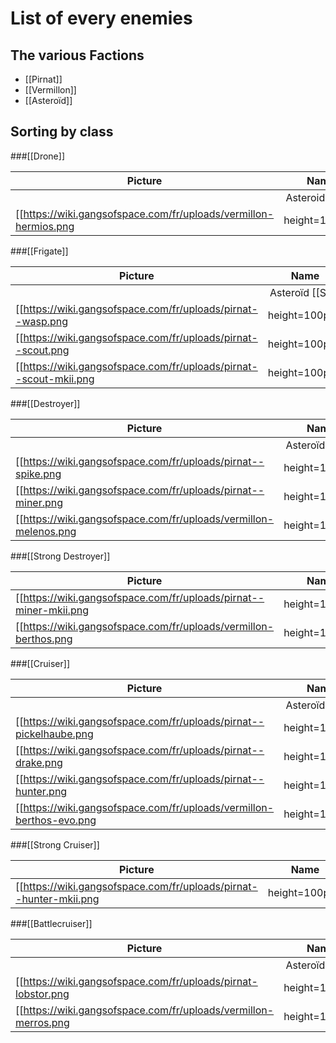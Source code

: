 # List of every enemies


## The various Factions
* [[Pirnat]]
* [[Vermillon]]
* [[Asteroïd]]

## Sorting by class

###[[Drone]]

| Picture | Name |
| ----- |:---:|
|  | Asteroid [[S0]] |
| [[https://wiki.gangsofspace.com/fr/uploads/vermillon-hermios.png|height=100px]] | [[Hermios]] |

###[[Frigate]]

| Picture | Name |
| ----- |:---:|
|  | Asteroïd [[S1]] |
| [[https://wiki.gangsofspace.com/fr/uploads/pirnat--wasp.png|height=100px]] | [[Wasp]] |
| [[https://wiki.gangsofspace.com/fr/uploads/pirnat--scout.png|height=100px]] | [[Scout]] |
| [[https://wiki.gangsofspace.com/fr/uploads/pirnat--scout-mkii.png|height=100px]] | [[Scout MkII]] |

###[[Destroyer]]

| Picture | Name |
| ----- |:---:|
|  | Asteroïd [[S2]] |
| [[https://wiki.gangsofspace.com/fr/uploads/pirnat--spike.png|height=100px]] | [[Spike]] |
| [[https://wiki.gangsofspace.com/fr/uploads/pirnat--miner.png|height=100px]] | [[Miner]] |
| [[https://wiki.gangsofspace.com/fr/uploads/vermillon-melenos.png|height=100px]] | [[Melenos]] |

###[[Strong Destroyer]]

| Picture | Name |
| ----- |:---:|
| [[https://wiki.gangsofspace.com/fr/uploads/pirnat--miner-mkii.png|height=100px]] | [[Miner MkII]] |
| [[https://wiki.gangsofspace.com/fr/uploads/vermillon-berthos.png|height=100px]] | [[Berthos]] |

###[[Cruiser]]

| Picture | Name |
| ----- |:---:|
|  | Asteroïd [[S3]] |
| [[https://wiki.gangsofspace.com/fr/uploads/pirnat--pickelhaube.png|height=100px]] | [[Pickelhaube]] |
| [[https://wiki.gangsofspace.com/fr/uploads/pirnat--drake.png|height=100px]] | [[Drake]] |
| [[https://wiki.gangsofspace.com/fr/uploads/pirnat--hunter.png|height=100px]] | [[Hunter]] |
| [[https://wiki.gangsofspace.com/fr/uploads/vermillon-berthos-evo.png|height=100px]] | [[Berthos Evo.]] |

###[[Strong Cruiser]]

| Picture | Name |
| ----- |:---:|
| [[https://wiki.gangsofspace.com/fr/uploads/pirnat--hunter-mkii.png|height=100px]] | [[Hunter MkII]] |

###[[Battlecruiser]]

| Picture | Name |
| ----- |:---:|
|  | Asteroïd [[S4]] |
| [[https://wiki.gangsofspace.com/fr/uploads/pirnat-lobstor.png|height=100px]] | [[Lobstor]] |
| [[https://wiki.gangsofspace.com/fr/uploads/vermillon-merros.png|height=100px]] | [[Merros]] |